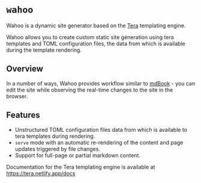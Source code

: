 # `wahoo`

Wahoo is a dynamic site generator based on the [Tera](https://crates.io/crates/tera) templating engine.

Wahoo allows you to create custom static site generation using tera templates and TOML configuration files, the data from which is available during the template rendering.

## Overview

In a number of ways, Wahoo provides workflow similar to [mdBook](https://rust-lang.github.io/mdBook/) - you can edit the site while observing the real-time changes to the site in the browser.

## Features 

- Unstructured TOML configuration files data from which is available to tera templates during rendering.
- `serve` mode with an automatic re-rendering of the content and page updates triggered by file changes.
- Support for full-page or partial markdown content.

Documentation for the Tera templating engine is available at https://tera.netlify.app/docs

